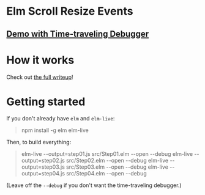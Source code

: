# Elm Scroll Resize Events

## [Demo with Time-traveling Debugger](https://lucamug.github.io/elm-scroll-resize-events/)

# How it works

Check out [the full writeup](https://medium.com/@l.mugnaini/scroll-and-resize-events-in-elm-ac4f0589f42)!

# Getting started

If you don't already have `elm` and `elm-live`:

> npm install -g elm elm-live

Then, to build everything:

> elm-live --output=step01.js src/Step01.elm --open --debug
> elm-live --output=step02.js src/Step02.elm --open --debug
> elm-live --output=step03.js src/Step03.elm --open --debug
> elm-live --output=step04.js src/Step04.elm --open --debug

(Leave off the `--debug` if you don't want the time-traveling debugger.)
